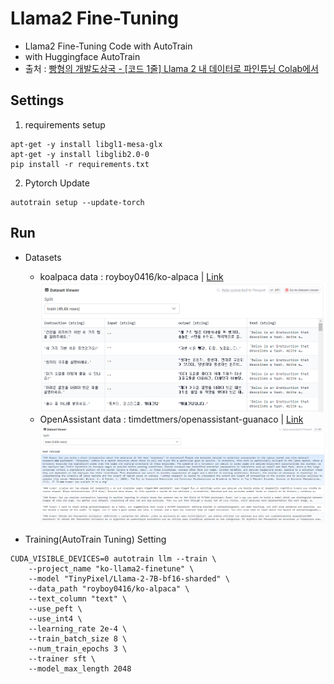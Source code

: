 # Llama2 Fine-Tuning
- Llama2 Fine-Tuning Code with AutoTrain
- with Huggingface AutoTrain
- 출처 : [빵형의 개발도상국 - [코드 1줄] Llama 2 내 데이터로 파인튜닝 Colab에서](https://www.youtube.com/watch?v=GjZ1a0OJqGk)

## Settings
1. requirements setup
```
apt-get -y install libgl1-mesa-glx
apt-get -y install libglib2.0-0
pip install -r requirements.txt
```
2. Pytorch Update
```
autotrain setup --update-torch
```

## Run
- Datasets
    - koalpaca data : royboy0416/ko-alpaca | [Link](https://huggingface.co/datasets/royboy0416/ko-alpaca)
    ![example](img/koalapca_example.png)
    - OpenAssistant data : timdettmers/openassistant-guanaco | [Link](https://huggingface.co/datasets/timdettmers/openassistant-guanaco)
    ![example](img/openassistant_example.png)

- Training(AutoTrain Tuning) Setting
```
CUDA_VISIBLE_DEVICES=0 autotrain llm --train \
    --project_name "ko-llama2-finetune" \
    --model "TinyPixel/Llama-2-7B-bf16-sharded" \
    --data_path "royboy0416/ko-alpaca" \
    --text_column "text" \
    --use_peft \
    --use_int4 \
    --learning_rate 2e-4 \
    --train_batch_size 8 \
    --num_train_epochs 3 \
    --trainer sft \
    --model_max_length 2048
```